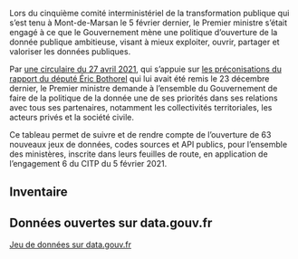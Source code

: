 ---
---

Lors du cinquième comité interministériel de la transformation publique qui s’est tenu à Mont-de-Marsan le 5 février dernier, le Premier ministre s’était engagé à ce que le Gouvernement mène une politique d’ouverture de la donnée publique ambitieuse, visant à mieux exploiter, ouvrir, partager et valoriser les données publiques.

Par [une circulaire du 27 avril 2021](https://www.legifrance.gouv.fr/circulaire/id/45162?dateSignature=&init=true&page=1&query=*&searchField=ALL&tab_selection=circ), qui s’appuie sur [les préconisations du rapport du député Éric Bothorel](https://www.mission-open-data.fr/uploads/decidim/attachment/file/36/Mission_Bothorel_Rapport.pdf) qui lui avait été remis le 23 décembre dernier, le Premier ministre demande à l’ensemble du Gouvernement de faire de la politique de la donnée une de ses priorités dans ses relations avec tous ses partenaires, notamment les collectivités territoriales, les acteurs privés et la société civile.

Ce tableau permet de suivre et de rendre compte de l’ouverture de 63 nouveaux jeux de données, codes sources et API publics, pour l’ensemble des ministères, inscrite dans leurs feuilles de route, en application de l’engagement 6 du CITP du 5 février 2021.

## Inventaire

<InventoryBase />

## Données ouvertes sur data.gouv.fr

[Jeu de données sur data.gouv.fr](https://www.data.gouv.fr/fr/datasets/tableau-de-suivi-des-ouvertures-de-donnees-codes-sources-et-api-publics)
